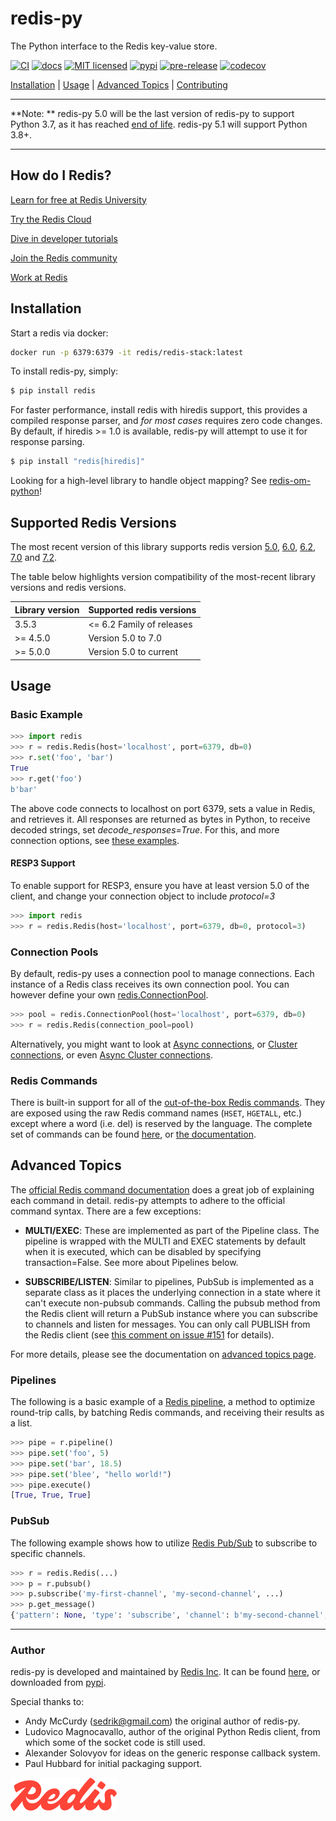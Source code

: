 # redis-py

The Python interface to the Redis key-value store.

[![CI](https://github.com/redis/redis-py/workflows/CI/badge.svg?branch=master)](https://github.com/redis/redis-py/actions?query=workflow%3ACI+branch%3Amaster)
[![docs](https://readthedocs.org/projects/redis/badge/?version=stable&style=flat)](https://redis-py.readthedocs.io/en/stable/)
[![MIT licensed](https://img.shields.io/badge/license-MIT-blue.svg)](./LICENSE)
[![pypi](https://badge.fury.io/py/redis.svg)](https://pypi.org/project/redis/)
[![pre-release](https://img.shields.io/github/v/release/redis/redis-py?include_prereleases&label=latest-prerelease)](https://github.com/redis/redis-py/releases)
[![codecov](https://codecov.io/gh/redis/redis-py/branch/master/graph/badge.svg?token=yenl5fzxxr)](https://codecov.io/gh/redis/redis-py)

[Installation](#installation) |  [Usage](#usage) | [Advanced Topics](#advanced-topics) | [Contributing](https://github.com/redis/redis-py/blob/master/CONTRIBUTING.md)

---------------------------------------------

**Note: ** redis-py 5.0 will be the last version of redis-py to support Python 3.7, as it has reached [end of life](https://devguide.python.org/versions/). redis-py 5.1 will support Python 3.8+.

---------------------------------------------

## How do I Redis?

[Learn for free at Redis University](https://redis.io/university/)

[Try the Redis Cloud](https://redis.io/try-free/)

[Dive in developer tutorials](https://redis.io/learn)

[Join the Redis community](https://redis.io/community/)

[Work at Redis](https://redis.io/careers/)

## Installation

Start a redis via docker:

``` bash
docker run -p 6379:6379 -it redis/redis-stack:latest
```

To install redis-py, simply:

``` bash
$ pip install redis
```

For faster performance, install redis with hiredis support, this provides a compiled response parser, and *for most cases* requires zero code changes.
By default, if hiredis >= 1.0 is available, redis-py will attempt to use it for response parsing.

``` bash
$ pip install "redis[hiredis]"
```

Looking for a high-level library to handle object mapping? See [redis-om-python](https://github.com/redis/redis-om-python)!

## Supported Redis Versions

The most recent version of this library supports redis version [5.0](https://github.com/redis/redis/blob/5.0/00-RELEASENOTES), [6.0](https://github.com/redis/redis/blob/6.0/00-RELEASENOTES), [6.2](https://github.com/redis/redis/blob/6.2/00-RELEASENOTES), [7.0](https://github.com/redis/redis/blob/7.0/00-RELEASENOTES) and [7.2](https://github.com/redis/redis/blob/7.2/00-RELEASENOTES).

The table below highlights version compatibility of the most-recent library versions and redis versions.

| Library version | Supported redis versions |
|-----------------|-------------------|
| 3.5.3 | <= 6.2 Family of releases |
| >= 4.5.0 | Version 5.0 to 7.0 |
| >= 5.0.0 | Version 5.0 to current |


## Usage

### Basic Example

``` python
>>> import redis
>>> r = redis.Redis(host='localhost', port=6379, db=0)
>>> r.set('foo', 'bar')
True
>>> r.get('foo')
b'bar'
```

The above code connects to localhost on port 6379, sets a value in Redis, and retrieves it. All responses are returned as bytes in Python, to receive decoded strings, set *decode_responses=True*.  For this, and more connection options, see [these examples](https://redis.readthedocs.io/en/stable/examples.html).


#### RESP3 Support
To enable support for RESP3, ensure you have at least version 5.0 of the client, and change your connection object to include *protocol=3*

``` python
>>> import redis
>>> r = redis.Redis(host='localhost', port=6379, db=0, protocol=3)
```

### Connection Pools

By default, redis-py uses a connection pool to manage connections. Each instance of a Redis class receives its own connection pool. You can however define your own [redis.ConnectionPool](https://redis.readthedocs.io/en/stable/connections.html#connection-pools).

``` python
>>> pool = redis.ConnectionPool(host='localhost', port=6379, db=0)
>>> r = redis.Redis(connection_pool=pool)
```

Alternatively, you might want to look at [Async connections](https://redis.readthedocs.io/en/stable/examples/asyncio_examples.html), or [Cluster connections](https://redis.readthedocs.io/en/stable/connections.html#cluster-client), or even [Async Cluster connections](https://redis.readthedocs.io/en/stable/connections.html#async-cluster-client).

### Redis Commands

There is built-in support for all of the [out-of-the-box Redis commands](https://redis.io/commands). They are exposed using the raw Redis command names (`HSET`, `HGETALL`, etc.) except where a word (i.e. del) is reserved by the language. The complete set of commands can be found [here](https://github.com/redis/redis-py/tree/master/redis/commands), or [the documentation](https://redis.readthedocs.io/en/stable/commands.html).

## Advanced Topics

The [official Redis command documentation](https://redis.io/commands)
does a great job of explaining each command in detail. redis-py attempts
to adhere to the official command syntax. There are a few exceptions:

-   **MULTI/EXEC**: These are implemented as part of the Pipeline class.
    The pipeline is wrapped with the MULTI and EXEC statements by
    default when it is executed, which can be disabled by specifying
    transaction=False. See more about Pipelines below.

-   **SUBSCRIBE/LISTEN**: Similar to pipelines, PubSub is implemented as
    a separate class as it places the underlying connection in a state
    where it can\'t execute non-pubsub commands. Calling the pubsub
    method from the Redis client will return a PubSub instance where you
    can subscribe to channels and listen for messages. You can only call
    PUBLISH from the Redis client (see [this comment on issue
    #151](https://github.com/redis/redis-py/issues/151#issuecomment-1545015)
    for details).

For more details, please see the documentation on [advanced topics page](https://redis.readthedocs.io/en/stable/advanced_features.html).

### Pipelines

The following is a basic example of a [Redis pipeline](https://redis.io/docs/manual/pipelining/), a method to optimize round-trip calls, by batching Redis commands, and receiving their results as a list.


``` python
>>> pipe = r.pipeline()
>>> pipe.set('foo', 5)
>>> pipe.set('bar', 18.5)
>>> pipe.set('blee', "hello world!")
>>> pipe.execute()
[True, True, True]
```

### PubSub

The following example shows how to utilize [Redis Pub/Sub](https://redis.io/docs/manual/pubsub/) to subscribe to specific channels.

``` python
>>> r = redis.Redis(...)
>>> p = r.pubsub()
>>> p.subscribe('my-first-channel', 'my-second-channel', ...)
>>> p.get_message()
{'pattern': None, 'type': 'subscribe', 'channel': b'my-second-channel', 'data': 1}
```


--------------------------

### Author

redis-py is developed and maintained by [Redis Inc](https://redis.io). It can be found [here](
https://github.com/redis/redis-py), or downloaded from [pypi](https://pypi.org/project/redis/).

Special thanks to:

-   Andy McCurdy (<sedrik@gmail.com>) the original author of redis-py.
-   Ludovico Magnocavallo, author of the original Python Redis client,
    from which some of the socket code is still used.
-   Alexander Solovyov for ideas on the generic response callback
    system.
-   Paul Hubbard for initial packaging support.

[![Redis](./docs/_static/logo-redis.svg)](https://redis.io)
